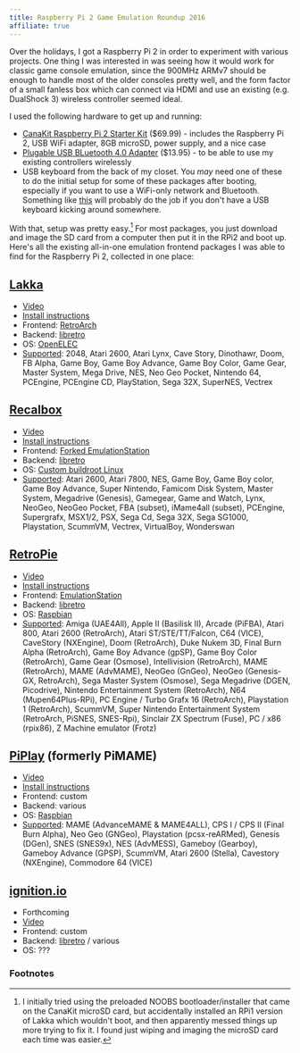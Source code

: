 ```yaml
---
title: Raspberry Pi 2 Game Emulation Roundup 2016
affiliate: true
---
```


Over the holidays, I got a Raspberry Pi 2 in order to experiment with various projects. One thing I was interested in was seeing how it would work for classic game console emulation, since the 900MHz ARMv7 should be enough to handle most of the older consoles pretty well, and the form factor of a small fanless box which can connect via HDMI and use an existing (e.g. DualShock 3) wireless controller seemed ideal.

I used the following hardware to get up and running:

* [CanaKit Raspberry Pi 2 Starter Kit](http://amzn.to/1UrzRVa) ($69.99) - includes the Raspberry Pi 2, USB WiFi adapter, 8GB microSD, power supply, and a nice case
* [Plugable USB BLuetooth 4.0 Adapter](http://amzn.to/1Z3zy9A) ($13.95) - to be able to use my existing controllers wirelessly
* USB keyboard from the back of my closet. You _may_ need one of these to do the initial setup for some of these packages after booting, especially if you want to use a WiFi-only network and Bluetooth. Something like [this](http://amzn.to/1Z3BwqL) will probably do the job if you don't have a USB keyboard kicking around somewhere.

With that, setup was pretty easy.[^noobs] For most packages, you just download and image the SD card from a computer then put it in the RPi2 and boot up. Here's all the existing all-in-one emulation frontend packages I was able to find for the Raspberry Pi 2, collected in one place:

[^noobs]: I initially tried using the preloaded NOOBS bootloader/installer that came on the CanaKit microSD card, but accidentally installed an RPi1 version of Lakka which wouldn't boot, and then apparently messed things up more trying to fix it. I found just wiping and imaging the microSD card each time was easier.

## [Lakka](http://www.lakka.tv/)

* [Video](https://www.youtube.com/watch?v=JwUVV3xMRwU)
* [Install instructions](http://www.lakka.tv/get/)
* Frontend: [RetroArch](https://github.com/libretro/RetroArch)
* Backend: [libretro](http://www.libretro.com/)
* OS: [OpenELEC](http://openelec.tv/)
* [Supported](https://github.com/libretro/Lakka/wiki/Hardware-support#which-systems-are-supported): 2048, Atari 2600, Atari Lynx, Cave Story, Dinothawr, Doom, FB Alpha, Game Boy, Game Boy Advance, Game Boy Color, Game Gear, Master System, Mega Drive, NES, Neo Geo Pocket, Nintendo 64, PCEngine, PCEngine CD, PlayStation, Sega 32X, SuperNES, Vectrex

## [Recalbox](http://www.recalbox.com/)

* [Video](https://www.youtube.com/watch?v=t7i-G_4lRWQ)
* [Install instructions](http://www.recalbox.com/diyrecalbox)
* Frontend: [Forked EmulationStation](https://github.com/recalbox/recalbox-emulationstation)
* Backend: [libretro](http://www.libretro.com/)
* OS: [Custom buildroot Linux](https://github.com/recalbox/recalbox-buildroot)
* [Supported](https://github.com/recalbox/recalbox-os/wiki/Home-%28EN%29): Atari 2600, Atari 7800, NES, Game Boy, Game Boy color, Game Boy Advance, Super Nintendo, Famicom Disk System, Master System, Megadrive (Genesis), Gamegear, Game and Watch, Lynx, NeoGeo, NeoGeo Pocket, FBA (subset), iMame4all (subset), PCEngine, Supergrafx, MSX1/2, PSX, Sega Cd, Sega 32X, Sega SG1000, Playstation, ScummVM, Vectrex, VirtualBoy, Wonderswan

## [RetroPie](http://blog.petrockblock.com/retropie/)

* [Video](https://www.youtube.com/watch?v=vfFd-CsbnY8)
* [Install instructions](https://github.com/RetroPie/RetroPie-Setup/wiki/First-Installation)
* Frontend: [EmulationStation](https://github.com/Aloshi/EmulationStation)
* Backend: [libretro](http://www.libretro.com/)
* OS: [Raspbian](https://www.raspbian.org/)
* [Supported](https://github.com/RetroPie/RetroPie-Setup/wiki/Supported-Systems-Emulators): Amiga (UAE4All), Apple II (Basilisk II), Arcade (PiFBA), Atari 800, Atari 2600 (RetroArch), Atari ST/STE/TT/Falcon, C64 (VICE), CaveStory (NXEngine), Doom (RetroArch), Duke Nukem 3D, Final Burn Alpha (RetroArch), Game Boy Advance (gpSP), Game Boy Color (RetroArch), Game Gear (Osmose), Intellivision (RetroArch), MAME (RetroArch), MAME (AdvMAME), NeoGeo (GnGeo), NeoGeo (Genesis-GX, RetroArch), Sega Master System (Osmose), Sega Megadrive (DGEN, Picodrive), Nintendo Entertainment System (RetroArch), N64 (Mupen64Plus-RPi), PC Engine / Turbo Grafx 16 (RetroArch), Playstation 1 (RetroArch), ScummVM, Super Nintendo Entertainment System (RetroArch, PiSNES, SNES-Rpi), Sinclair ZX Spectrum (Fuse), PC / x86 (rpix86), Z Machine emulator (Frotz)
 
## [PiPlay](http://piplay.org) (formerly PiMAME)

* [Video](https://www.youtube.com/watch?v=IBubgnwDqdY)
* [Install instructions](https://gist.github.com/igorissen/2ba54c7c82d9355f74ca)
* Frontend: custom
* Backend: various
* OS: [Raspbian](https://www.raspbian.org/)
* [Supported](http://piplay.org/): MAME (AdvanceMAME & MAME4ALL), CPS I / CPS II (Final Burn Alpha), Neo Geo (GNGeo), Playstation (pcsx-reARMed), Genesis (DGen), SNES (SNES9x), NES (AdvMESS), Gameboy (Gearboy), Gameboy Advance (GPSP), ScummVM, Atari 2600 (Stella), Cavestory (NXEngine), Commodore 64 (VICE)

## [ignition.io](http://ignition.io/)

* Forthcoming
* [Video](https://ksr-video.imgix.net/projects/960149/video-416728-h264_high.mp4)
* Frontend: custom
* Backend: [libretro](http://www.libretro.com/) / various
* OS: ???

### Footnotes
